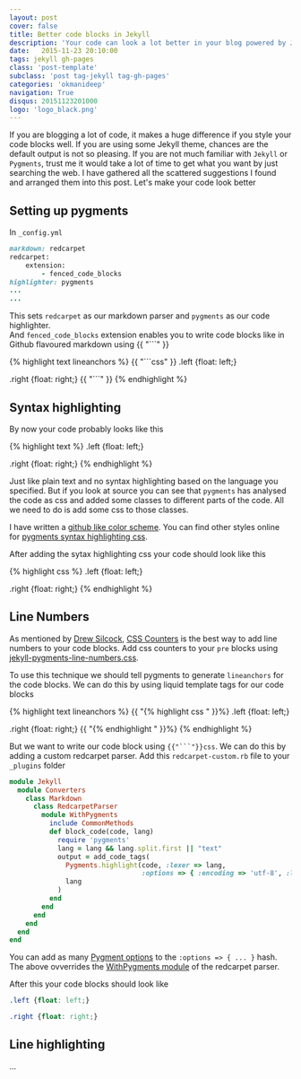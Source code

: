 ```yaml
---
layout: post
cover: false
title: Better code blocks in Jekyll
description: 'Your code can look a lot better in your blog powered by Jekyll if you do these simple things. Add line numbers, line highlights in your plain github flavored markdown in all your blog posts.'
date:   2015-11-23 20:10:00
tags: jekyll gh-pages
class: 'post-template'
subclass: 'post tag-jekyll tag-gh-pages'
categories: 'okmanideep'
navigation: True
disqus: 20151123201000
logo: 'logo_black.png'
---
```


If you are blogging a lot of code, it makes a huge difference if you style your code blocks well. If you are using some Jekyll theme, chances are the default output is not so pleasing. If you are not much familiar with `Jekyll` or `Pygments`, trust me it would take a lot of time to get what you want by just searching the web. I have gathered  all the scattered suggestions I found and arranged them into this post. Let's make your code look better

## Setting up pygments ##
In `_config.yml`

```ruby
markdown: redcarpet
redcarpet:
    extension:
        - fenced_code_blocks
highlighter: pygments
...
...
```

This sets `redcarpet` as our markdown parser and `pygments` as our code highlighter.  
And `fenced_code_blocks` extension enables you to write code blocks like in Github flavoured markdown using {{ "```" }}  

{% highlight text lineanchors %}
{{ "```css" }}
.left {float: left;}

.right {float: right;}
{{ "```" }}
{% endhighlight %}


## Syntax highlighting ##
By now your code probably looks like this

{% highlight text %}
  .left {float: left;}
  
  .right {float: right;}
{% endhighlight %}

Just like plain text and no syntax highlighting based on the language you specified. But if you look at source you can see that `pygments` has analysed the code as css and added some classes to different parts of the code. All we need to do is add some css to those classes.

I have written a [github like color scheme](https://gist.github.com/okmanideep/aa0890c6da9104e16a7a). You can find other styles online for [pygments syntax highlighting css](https://www.google.co.in/search?q=pygments+syntax+highlighting+css).

After adding the sytax highlighting css your code should look like this

{% highlight css %}
  .left {float: left;}
  
  .right {float: right;}
{% endhighlight %}

## Line Numbers ##
As mentioned by [Drew Silcock](https://drewsilcock.co.uk/proper-linenumbers/), [CSS Counters](https://developer.mozilla.org/en-US/docs/Web/CSS/CSS_Lists_and_Counters/Using_CSS_counters) is the best way to add line numbers to your code blocks. Add css counters to your `pre` blocks using [jekyll-pygments-line-numbers.css](https://gist.github.com/okmanideep/55419a959b7fd39a1c89).

To use this technique we should tell pygments to generate `lineanchors` for the code blocks. We can do this by using liquid template tags for our code blocks

{% highlight text lineanchors %}
{{ "{% highlight css " }}%}
.left {float: left;}

.right {float: right;}
{{ "{% endhighlight " }}%}
{% endhighlight %}

But we want to write our code block using `{{"```"}}css`. We can do this by adding a custom redcarpet parser. Add this `redcarpet-custom.rb` file to your `_plugins` folder

```ruby
module Jekyll
  module Converters
    class Markdown
      class RedcarpetParser
        module WithPygments
          include CommonMethods
          def block_code(code, lang)
            require 'pygments'
            lang = lang && lang.split.first || "text"
            output = add_code_tags(
              Pygments.highlight(code, :lexer => lang,
                                 :options => { :encoding => 'utf-8', :lineanchors =>'line' }),
              lang
            )
          end
        end
      end
    end
  end
end
```

You can add as many [Pygment options](http://pygments.org/docs/formatters/) to the `:options => { ... }` hash. The above ovverrides the [WithPygments module](https://github.com/jekyll/jekyll/blob/master/lib/jekyll/converters/markdown/redcarpet_parser.rb) of the redcarpet parser.

After this your code blocks should look like

```css
.left {float: left;}

.right {float: right;}
```

## Line highlighting ##
...

